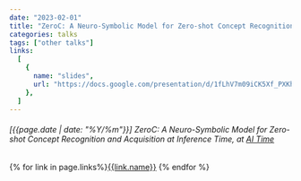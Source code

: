 ```yaml
---
date: "2023-02-01"
title: "ZeroC: A Neuro-Symbolic Model for Zero-shot Concept Recognition and Acquisition at Inference Time, at AI Time"
categories: talks
tags: ["other talks"]
links:
  [
    {
      name: "slides",
      url: "https://docs.google.com/presentation/d/1fLhV7m09iCK5Xf_PXKhF-1pSv8MMyZeiOHgmGFtn9gs/edit?usp=sharing",
    },
  ]
---
```


###### [{{page.date | date: "%Y/%m"}}] ZeroC: A Neuro-Symbolic Model for Zero-shot Concept Recognition and Acquisition at Inference Time, at [AI Time](https://www.aminer.cn/)

{% for link in page.links%}<span class="badge bg-info"><a href="{{link.url}}">{{link.name}}</a></span> {% endfor %}
